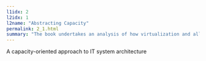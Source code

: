 ```yaml
---
l1idx: 2
l2idx: 1
l2name: "Abstracting Capacity"
permalink: 2_1.html
summary: "The book undertakes an analysis of how virtualization and all-active-clustering in IT system architecture serve to abstract capacity from opposite directions (providing decomposability and composability, respectively).  It then extrapoloates a framework for applying the concept of 'abstracted capacity' analysis to IT system architecture."
---
```


A capacity-oriented approach to IT system architecture